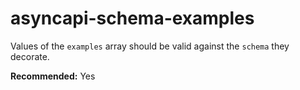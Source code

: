 # asyncapi-schema-examples

Values of the `examples` array should be valid against the `schema` they decorate.

**Recommended:** Yes

